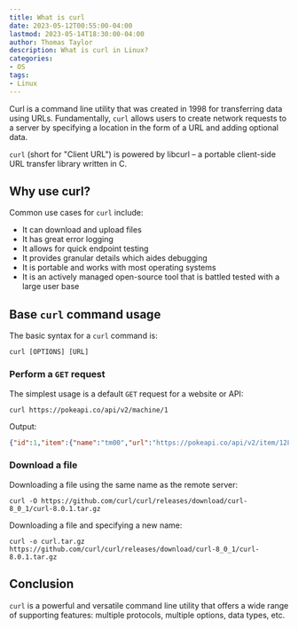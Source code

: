 ```yaml
---
title: What is curl
date: 2023-05-12T00:55:00-04:00
lastmod: 2023-05-14T18:30:00-04:00
author: Thomas Taylor
description: What is curl in Linux?
categories:
- OS
tags:
- Linux
---
```


Curl is a command line utility that was created in 1998 for transferring data using URLs. Fundamentally, `curl` allows users to create network requests to a server by specifying a location in the form of a URL and adding optional data.

`curl` (short for "Client URL") is powered by libcurl – a portable client-side URL transfer library written in C. 

## Why use curl?

Common use cases for `curl` include:

- It can download and upload files
- It has great error logging
- It allows for quick endpoint testing
- It provides granular details which aides debugging
- It is portable and works with most operating systems
- It is an actively managed open-source tool that is battled tested with a large user base

## Base `curl` command usage

The basic syntax for a `curl` command is:

```text
curl [OPTIONS] [URL]
```

### Perform a `GET` request

The simplest usage is a default `GET` request for a website or API:

```shell
curl https://pokeapi.co/api/v2/machine/1
```

Output:

```json
{"id":1,"item":{"name":"tm00","url":"https://pokeapi.co/api/v2/item/1288/"},"move":{"name":"mega-punch","url":"https://pokeapi.co/api/v2/move/5/"},"version_group":{"name":"sword-shield","url":"https://pokeapi.co/api/v2/version-group/20/"}}
```

### Download a file

Downloading a file using the same name as the remote server:

```shell
curl -O https://github.com/curl/curl/releases/download/curl-8_0_1/curl-8.0.1.tar.gz
```

Downloading a file and specifying a new name:

```shell
curl -o curl.tar.gz https://github.com/curl/curl/releases/download/curl-8_0_1/curl-8.0.1.tar.gz
```

## Conclusion

`curl` is a powerful and versatile command line utility that offers a wide range of supporting features: multiple protocols, multiple options, data types, etc.
